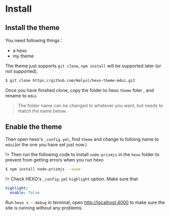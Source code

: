 # Install
## Install the theme
You need following things：
- a hexo
- my theme

The theme just supports `git clone`, `npm install` will be supported later (or not supported).
```` bash
$ git clone https://github.com/Halyul/hexo-theme-mdui.git
````

Once you have finished clone, copy the folder to hexo `theme` foler , and rename to `mdui`
> The folder name can be changed to whatever you want, but needs to match the name below.

## Enable the theme
Then open hexo's `_config.yml`, find `theme` and change to folloing name to `mdui`(or the one you have set just now.)

!> Then run the following code to install `node-prismjs` in the `hexo` folder to prevent from getting errors when you run hexo

```` bash
$ npm install node-prismjs --save
````

!> Check HEXO's `_config.yml` `highlight` option. Make sure that

```` yaml
highlight:
  enable: false
````

Run `hexo s --debug` in terminal, open [http://localhost:4000](http://localhost:4000) to make sure the site is running without any problems.
